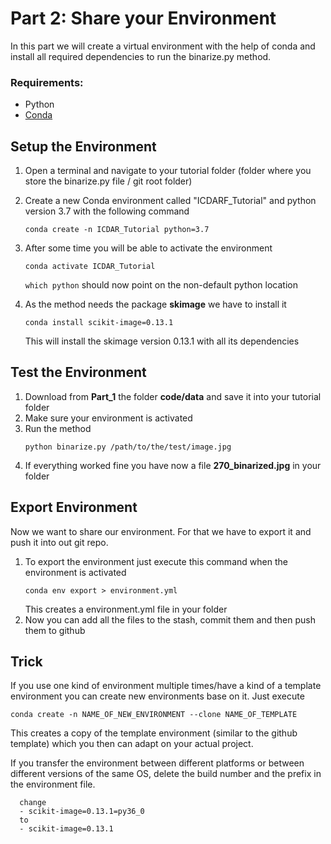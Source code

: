 # Part 2: Share your Environment

In this part we will create a virtual environment with the help of conda and install all required dependencies to run the binarize.py method.

### Requirements:
- Python
- [Conda](https://docs.conda.io/en/latest/miniconda.html)


## Setup the Environment

1. Open a terminal and navigate to your tutorial folder (folder where you store the binarize.py file / git root folder)
2. Create a new Conda environment called "ICDARF_Tutorial" and python version 3.7 with the following command
   ```
   conda create -n ICDAR_Tutorial python=3.7
   ``` 
3. After some time you will be able to activate the environment
   ```
   conda activate ICDAR_Tutorial
   ```
   ```which python``` should now point on the non-default python location
   
4. As the method needs the package **skimage** we have to install it
   ```
   conda install scikit-image=0.13.1
   ```
   This will install the skimage version 0.13.1 with all its dependencies

## Test the Environment 

1. Download from **Part_1** the folder **code/data** and save it into your tutorial folder
2. Make sure your environment is activated
3. Run the method
   ```
   python binarize.py /path/to/the/test/image.jpg
   ```
4. If everything worked fine you have now a file **270_binarized.jpg** in your folder

## Export Environment

Now we want to share our environment. For that we have to export it and push it into out git repo.

1. To export the environment just execute this command when the environment is activated
   ```
   conda env export > environment.yml
   ```
   This creates a environment.yml file in your folder
2. Now you can add all the files to the stash, commit them and then push them to github

## Trick

If you use one kind of environment multiple times/have a kind of a template environment you can create new environments base on it.
Just execute
```
conda create -n NAME_OF_NEW_ENVIRONMENT --clone NAME_OF_TEMPLATE
```
This creates a copy of the template environment (similar to the github template) which you then can adapt on your actual project. 


If you transfer the environment between different platforms or between different versions of the same OS, delete the build number and the prefix in the environment file. 
```
  change
  - scikit-image=0.13.1=py36_0
  to 
  - scikit-image=0.13.1
```